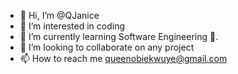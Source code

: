- 👋 Hi, I’m @QJanice
- 👀 I’m interested in coding
- 🌱 I’m currently learning Software Engineering :pizza:.
- 💞️ I’m looking to collaborate on any project
- 📫 How to reach me queenobiekwuye@gmail.com

<!---
QJanice/QJanice is a ✨ special ✨ repository because its `README.md` (this file) appears on your GitHub profile.
You can click the Preview link to take a look at your changes.
--->
